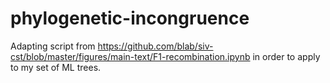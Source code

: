 # phylogenetic-incongruence
Adapting script from https://github.com/blab/siv-cst/blob/master/figures/main-text/F1-recombination.ipynb in order to apply to my set of ML trees. 

